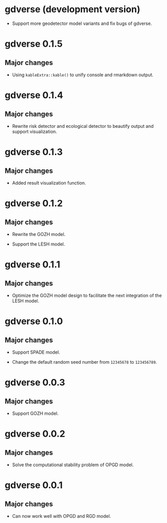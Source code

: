 # gdverse (development version)

* Support more geodetector model variants and fix bugs of gdverse.

# gdverse 0.1.5

## Major changes

* Using `kableExtra::kable()` to unify console and rmarkdown output.

# gdverse 0.1.4

## Major changes

* Rewrite risk detector and ecological detector to beautify output and support visualization.

# gdverse 0.1.3

## Major changes

* Added result visualization function.

# gdverse 0.1.2

## Major changes

* Rewrite the GOZH model.

* Support the LESH model.

# gdverse 0.1.1

## Major changes

* Optimize the GOZH model design to facilitate the next integration of the LESH model.

# gdverse 0.1.0

## Major changes

* Support SPADE model.

* Change the default random seed number from `12345678` to `123456789`.

# gdverse 0.0.3

## Major changes

* Support GOZH model.

# gdverse 0.0.2

## Major changes

* Solve the computational stability problem of OPGD model.

# gdverse 0.0.1

## Major changes

* Can now work well with OPGD and RGD model.
